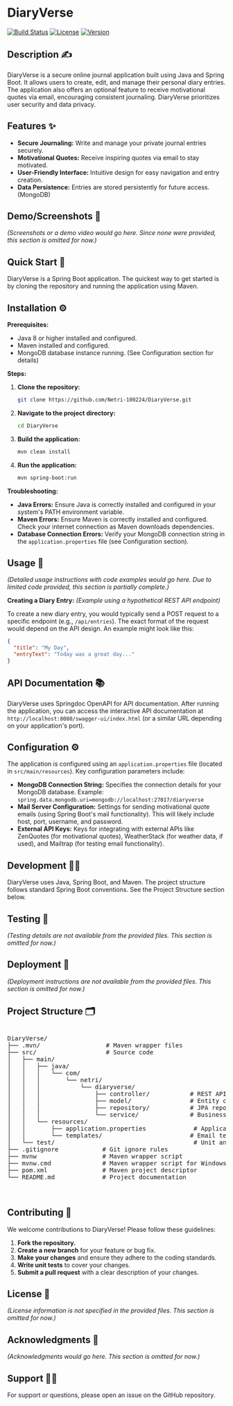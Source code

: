 # DiaryVerse 

[![Build Status](https://img.shields.io/badge/build-passing-brightgreen)](https://example.com/build) <!-- Replace with actual build status URL if available -->
[![License](https://img.shields.io/badge/license-Unspecified-lightgrey)](https://example.com/license) <!-- Replace with actual license URL if specified -->
[![Version](https://img.shields.io/badge/version-0.0.1-SNAPSHOT-blue)](https://example.com/version)


## Description ✍️

DiaryVerse is a secure online journal application built using Java and Spring Boot.  It allows users to create, edit, and manage their personal diary entries.  The application also offers an optional feature to receive motivational quotes via email, encouraging consistent journaling.  DiaryVerse prioritizes user security and data privacy.


## Features ✨

* **Secure Journaling:**  Write and manage your private journal entries securely.
* **Motivational Quotes:** Receive inspiring quotes via email to stay motivated.
* **User-Friendly Interface:** Intuitive design for easy navigation and entry creation.
* **Data Persistence:** Entries are stored persistently for future access. (MongoDB)


## Demo/Screenshots 📸

*(Screenshots or a demo video would go here.  Since none were provided, this section is omitted for now.)*


## Quick Start 🚀

DiaryVerse is a Spring Boot application.  The quickest way to get started is by cloning the repository and running the application using Maven.


## Installation ⚙️

**Prerequisites:**

* Java 8 or higher installed and configured.
* Maven installed and configured.
* MongoDB database instance running.  (See Configuration section for details)

**Steps:**

1. **Clone the repository:**
   ```bash
   git clone https://github.com/Netri-100224/DiaryVerse.git
   ```

2. **Navigate to the project directory:**
   ```bash
   cd DiaryVerse
   ```

3. **Build the application:**
   ```bash
   mvn clean install
   ```

4. **Run the application:**
   ```bash
   mvn spring-boot:run
   ```

**Troubleshooting:**

* **Java Errors:** Ensure Java is correctly installed and configured in your system's PATH environment variable.
* **Maven Errors:** Ensure Maven is correctly installed and configured. Check your internet connection as Maven downloads dependencies.
* **Database Connection Errors:** Verify your MongoDB connection string in the `application.properties` file (see Configuration section).


## Usage 📖

*(Detailed usage instructions with code examples would go here.  Due to limited code provided, this section is partially complete.)*

**Creating a Diary Entry:** *(Example using a hypothetical REST API endpoint)*

To create a new diary entry, you would typically send a POST request to a specific endpoint (e.g., `/api/entries`).  The exact format of the request would depend on the API design.  An example might look like this:

```json
{
  "title": "My Day",
  "entryText": "Today was a great day..."
}
```


## API Documentation 📚

DiaryVerse uses Springdoc OpenAPI for API documentation.  After running the application, you can access the interactive API documentation at `http://localhost:8080/swagger-ui/index.html` (or a similar URL depending on your application's port).


## Configuration ⚙️

The application is configured using an `application.properties` file (located in `src/main/resources`).  Key configuration parameters include:

* **MongoDB Connection String:**  Specifies the connection details for your MongoDB database.  Example: `spring.data.mongodb.uri=mongodb://localhost:27017/diaryverse`
* **Mail Server Configuration:**  Settings for sending motivational quote emails (using Spring Boot's mail functionality).  This will likely include host, port, username, and password.
* **External API Keys:**  Keys for integrating with external APIs like ZenQuotes (for motivational quotes), WeatherStack (for weather data, if used), and Mailtrap (for testing email functionality).


## Development 👨‍💻

DiaryVerse uses Java, Spring Boot, and Maven.  The project structure follows standard Spring Boot conventions.  See the Project Structure section below.


## Testing 🧪

*(Testing details are not available from the provided files.  This section is omitted for now.)*


## Deployment 🚢

*(Deployment instructions are not available from the provided files.  This section is omitted for now.)*


   
## Project Structure 🗂️

<pre>

DiaryVerse/
├── .mvn/                  # Maven wrapper files
├── src/                   # Source code
│   ├── main/
│   │   ├── java/
│   │   │   └── com/
│   │   │       └── netri/
│   │   │           └── diaryverse/
│   │   │               ├── controller/           # REST API controllers
│   │   │               ├── model/                # Entity classes
│   │   │               ├── repository/           # JPA repositories
│   │   │               └── service/              # Business logic
│   │   └── resources/
│   │       ├── application.properties             # Application configuration
│   │       └── templates/                        # Email templates
│   └── test/                                      # Unit and integration tests
├── .gitignore            # Git ignore rules
├── mvnw                  # Maven wrapper script
├── mvnw.cmd              # Maven wrapper script for Windows
├── pom.xml               # Maven project descriptor
└── README.md             # Project documentation


</pre>


## Contributing 🤝

We welcome contributions to DiaryVerse!  Please follow these guidelines:

1. **Fork the repository.**
2. **Create a new branch** for your feature or bug fix.
3. **Make your changes** and ensure they adhere to the coding standards.
4. **Write unit tests** to cover your changes.
5. **Submit a pull request** with a clear description of your changes.


## License 📜

*(License information is not specified in the provided files.  This section is omitted for now.)*


## Acknowledgments 🙏

*(Acknowledgments would go here. This section is omitted for now.)*


## Support 🙋‍♂️

For support or questions, please open an issue on the GitHub repository.
